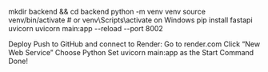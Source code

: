 mkdir backend && cd backend
python -m venv venv
source venv/bin/activate  # or venv\Scripts\activate on Windows
pip install fastapi uvicorn
uvicorn main:app --reload --port 8002


Deploy
Push to GitHub and connect to Render:
Go to render.com
Click “New Web Service”
Choose Python
Set uvicorn main:app as the Start Command
Done!